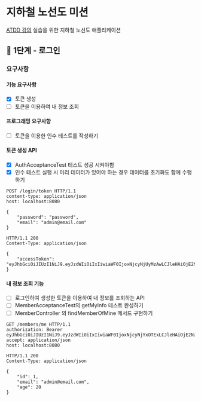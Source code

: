 # 지하철 노선도 미션

[ATDD 강의](https://edu.nextstep.camp/c/R89PYi5H) 실습을 위한 지하철 노선도 애플리케이션

## 🚀 1단계 - 로그인

### 요구사항

#### 기능 요구사항

- [x] 토큰 생성
- [ ] 토큰을 이용하여 내 정보 조회

#### 프로그래밍 요구사항

- [ ] 토큰을 이용한 인수 테스트를 작성하기

#### 토큰 생성 API

- [x] AuthAcceptanceTest 테스트 성공 시켜야함
- [x] 인수 테스트 실행 시 미리 데이터가 있어야 하는 경우 데이터를 초기화도 함께 수행하기

``` Request
POST /login/token HTTP/1.1
content-type: application/json
host: localhost:8080

{
    "password": "password",
    "email": "admin@email.com"
}
```

``` Response
HTTP/1.1 200 
Content-Type: application/json

{
    "accessToken": "eyJhbGciOiJIUzI1NiJ9.eyJzdWIiOiIxIiwiaWF0IjoxNjcyNjUyMzAwLCJleHAiOjE2NzI2NTU5MDAsInJvbGVzIjpbIlJPTEVfQURNSU4iLCJST0xFX0FETUlOIl19.uaUXk5GkqB6QE_qlZisk3RZ3fL74zDADqbJl6LoLkSc"
}
```

#### 내 정보 조회 기능

- [ ] 로그인하여 생성한 토큰을 이용하여 내 정보를 조회하는 API
- [ ] MemberAcceptanceTest의 getMyInfo 테스트 완성하기
- [ ] MemberController 의 findMemberOfMine 메서드 구현하기

``` Request
GET /members/me HTTP/1.1
authorization: Bearer eyJhbGciOiJIUzI1NiJ9.eyJzdWIiOiIxIiwiaWF0IjoxNjcyNjYxOTExLCJleHAiOjE2NzI2NjU1MTEsInJvbGVzIjpbIlJPTEVfQURNSU4iLCJST0xFX0FETUlOIiwiUk9MRV9BRE1JTiIsIlJPTEVfQURNSU4iLCJST0xFX0FETUlOIl19.3dFa5VjK9LuGCTOJZzpO6r5JC_QdqRLr_2Vnb_sdXe0
accept: application/json
host: localhost:8080
```

``` Response
HTTP/1.1 200 
Content-Type: application/json

{
    "id": 1,
    "email": "admin@email.com",
    "age": 20
}
```